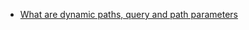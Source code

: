 - [What are dynamic paths, query and path parameters](https://youtu.be/qbHmaHjOKPE?si=aY8lASuVtIU4hm4s&t=77)